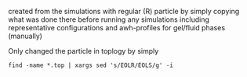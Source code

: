 created from the simulations with regular (R) particle by simply copying what was done there before running any simulations
including representative configurations and awh-profiles for gel/fluid phases (manually)

Only changed the particle in toplogy by simply

    find -name *.top | xargs sed 's/EOLR/EOLS/g' -i 
